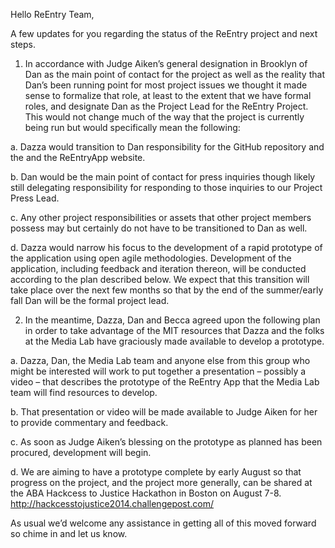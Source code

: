 Hello ReEntry Team,

A few updates for you regarding the status of the ReEntry project and next steps.

 1)	In accordance with Judge Aiken’s general designation in Brooklyn of Dan as the main point of contact for the project as well as the reality that Dan’s been running point for most project issues we thought it made sense to formalize that role, at least to the extent that we have formal roles, and designate Dan as the Project Lead for the ReEntry Project. This would not change much of the way that the project is currently being run but would specifically mean the following:
  
  a.	Dazza would transition to Dan responsibility for the GitHub repository and the and the ReEntryApp website.
  
  b.	Dan would be the main point of contact for press inquiries though likely still delegating responsibility for responding to those inquiries to our Project Press Lead.
  
  c.	Any other project responsibilities or assets that other project members possess may but certainly do not have to be transitioned to Dan as well.
  
  d.	Dazza would narrow his focus to the development of a rapid prototype of the application using open agile methodologies. Development of the application, including feedback and iteration thereon, will be conducted according to the plan described below.
 We expect that this transition will take place over the next few months so that by the end of the summer/early fall Dan will be the formal project lead.

 2)	In the meantime, Dazza, Dan and Becca agreed upon the following plan in order to take advantage of the MIT resources that Dazza and the folks at the Media Lab have graciously made available to develop a prototype.
  
  a.	Dazza, Dan, the Media Lab team and anyone else from this group who might be interested will work to put together a presentation – possibly a video – that describes the prototype of the ReEntry App that the Media Lab team will find resources to develop.
  
  b.	That presentation or video will be made available to Judge Aiken for her to provide commentary and feedback. 
  
  c.	As soon as Judge Aiken’s blessing on the prototype as planned has been procured, development will begin.
  
  d.	We are aiming to have a prototype complete by early August so that progress on the project, and the project more generally, can be shared at the ABA Hackcess to Justice Hackathon in Boston on August 7-8.  http://hackcesstojustice2014.challengepost.com/ 

 As usual we’d welcome any assistance in getting all of this moved forward so chime in and let us know.
